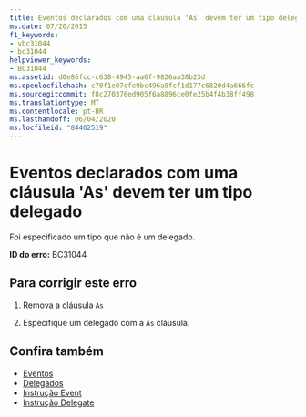 ```yaml
---
title: Eventos declarados com uma cláusula 'As' devem ter um tipo delegado
ms.date: 07/20/2015
f1_keywords:
- vbc31044
- bc31044
helpviewer_keywords:
- BC31044
ms.assetid: d0e86fcc-c638-4945-aa6f-9826aa38b23d
ms.openlocfilehash: c70f1e07cfe9bc496a8fcf1d177c6820d4a666fc
ms.sourcegitcommit: f8c270376ed905f6a8896ce0fe25b4f4b38ff498
ms.translationtype: MT
ms.contentlocale: pt-BR
ms.lasthandoff: 06/04/2020
ms.locfileid: "84402519"
---
```

# <a name="events-declared-with-an-as-clause-must-have-a-delegate-type"></a>Eventos declarados com uma cláusula 'As' devem ter um tipo delegado
Foi especificado um tipo que não é um delegado.  
  
 **ID do erro:** BC31044  
  
## <a name="to-correct-this-error"></a>Para corrigir este erro  
  
1. Remova a cláusula `As` .  
  
2. Especifique um delegado com a `As` cláusula.  
  
## <a name="see-also"></a>Confira também

- [Eventos](../programming-guide/language-features/events/index.md)
- [Delegados](../programming-guide/language-features/delegates/index.md)
- [Instrução Event](../language-reference/statements/event-statement.md)
- [Instrução Delegate](../language-reference/statements/delegate-statement.md)
